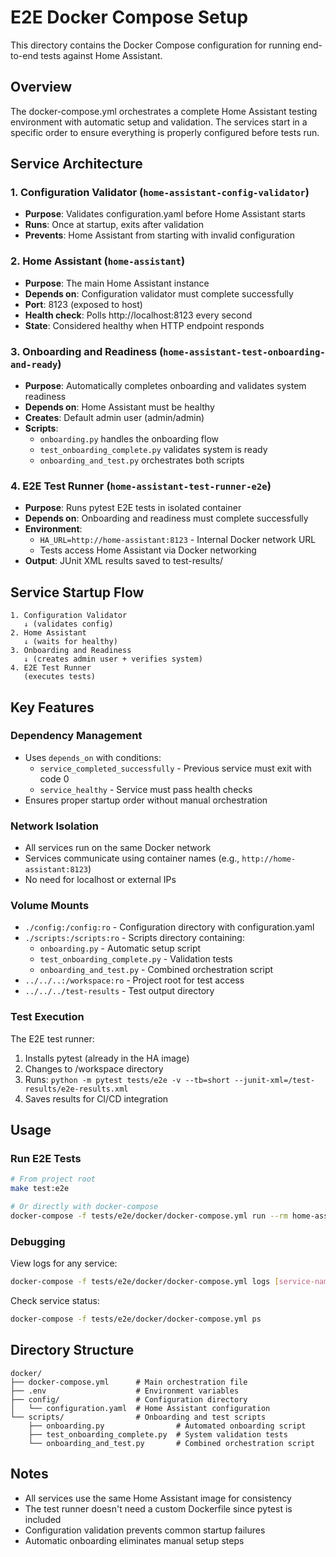 # E2E Docker Compose Setup

This directory contains the Docker Compose configuration for running end-to-end tests against Home Assistant.

## Overview

The docker-compose.yml orchestrates a complete Home Assistant testing environment with automatic setup and validation. The services start in a specific order to ensure everything is properly configured before tests run.

## Service Architecture

### 1. Configuration Validator (`home-assistant-config-validator`)

- **Purpose**: Validates configuration.yaml before Home Assistant starts
- **Runs**: Once at startup, exits after validation
- **Prevents**: Home Assistant from starting with invalid configuration

### 2. Home Assistant (`home-assistant`)

- **Purpose**: The main Home Assistant instance
- **Depends on**: Configuration validator must complete successfully
- **Port**: 8123 (exposed to host)
- **Health check**: Polls http://localhost:8123 every second
- **State**: Considered healthy when HTTP endpoint responds

### 3. Onboarding and Readiness (`home-assistant-test-onboarding-and-ready`)

- **Purpose**: Automatically completes onboarding and validates system readiness
- **Depends on**: Home Assistant must be healthy
- **Creates**: Default admin user (admin/admin)
- **Scripts**:
  - `onboarding.py` handles the onboarding flow
  - `test_onboarding_complete.py` validates system is ready
  - `onboarding_and_test.py` orchestrates both scripts

### 4. E2E Test Runner (`home-assistant-test-runner-e2e`)

- **Purpose**: Runs pytest E2E tests in isolated container
- **Depends on**: Onboarding and readiness must complete successfully
- **Environment**:
  - `HA_URL=http://home-assistant:8123` - Internal Docker network URL
  - Tests access Home Assistant via Docker networking
- **Output**: JUnit XML results saved to test-results/

## Service Startup Flow

```
1. Configuration Validator
   ↓ (validates config)
2. Home Assistant
   ↓ (waits for healthy)
3. Onboarding and Readiness
   ↓ (creates admin user + verifies system)
4. E2E Test Runner
   (executes tests)
```

## Key Features

### Dependency Management

- Uses `depends_on` with conditions:
  - `service_completed_successfully` - Previous service must exit with code 0
  - `service_healthy` - Service must pass health checks
- Ensures proper startup order without manual orchestration

### Network Isolation

- All services run on the same Docker network
- Services communicate using container names (e.g., `http://home-assistant:8123`)
- No need for localhost or external IPs

### Volume Mounts

- `./config:/config:ro` - Configuration directory with configuration.yaml
- `./scripts:/scripts:ro` - Scripts directory containing:
  - `onboarding.py` - Automatic setup script
  - `test_onboarding_complete.py` - Validation tests
  - `onboarding_and_test.py` - Combined orchestration script
- `../../..:/workspace:ro` - Project root for test access
- `../../../test-results` - Test output directory

### Test Execution

The E2E test runner:

1. Installs pytest (already in the HA image)
1. Changes to /workspace directory
1. Runs: `python -m pytest tests/e2e -v --tb=short --junit-xml=/test-results/e2e-results.xml`
1. Saves results for CI/CD integration

## Usage

### Run E2E Tests

```bash
# From project root
make test:e2e

# Or directly with docker-compose
docker-compose -f tests/e2e/docker/docker-compose.yml run --rm home-assistant-test-runner-e2e
```

### Debugging

View logs for any service:

```bash
docker-compose -f tests/e2e/docker/docker-compose.yml logs [service-name]
```

Check service status:

```bash
docker-compose -f tests/e2e/docker/docker-compose.yml ps
```

## Directory Structure

```
docker/
├── docker-compose.yml      # Main orchestration file
├── .env                    # Environment variables
├── config/                 # Configuration directory
│   └── configuration.yaml  # Home Assistant configuration
└── scripts/                # Onboarding and test scripts
    ├── onboarding.py                # Automated onboarding script
    ├── test_onboarding_complete.py  # System validation tests
    └── onboarding_and_test.py       # Combined orchestration script
```

## Notes

- All services use the same Home Assistant image for consistency
- The test runner doesn't need a custom Dockerfile since pytest is included
- Configuration validation prevents common startup failures
- Automatic onboarding eliminates manual setup steps
